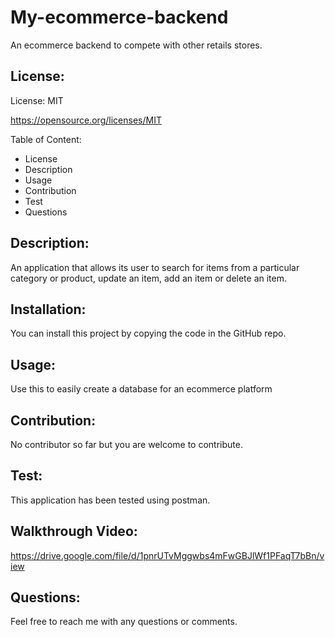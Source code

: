 # My-ecommerce-backend
An ecommerce backend to compete with other retails stores. 

## License:
License: MIT

https://opensource.org/licenses/MIT

Table of Content:
* License
* Description
* Usage
* Contribution
* Test
* Questions

## Description:
An application that allows its user to search for items from a particular category or product, update an item, add an item or delete an item.

## Installation:
You can install this project by copying the code in the GitHub repo.

## Usage:
Use this to easily create a database for an ecommerce platform

## Contribution:
No contributor so far but you are welcome to contribute.

## Test:
This application has been tested using postman.

## Walkthrough Video: 
https://drive.google.com/file/d/1pnrUTvMggwbs4mFwGBJlWf1PFaqT7bBn/view


## Questions:
Feel free to reach me with any questions or comments.


